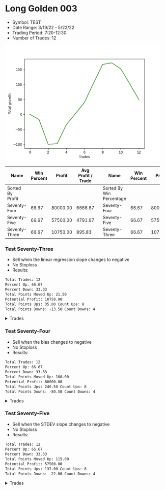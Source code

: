 # Long Golden 003 
- Symbol: TEST
- Date Range: 3/19/22 - 5/22/22
- Trading Period: 7:20-12:30
- Number of Trades: 12

![Plot](LongGolden003TEST.png)

| Name | Win Percent | Profit | Avg Profit / Trade |     | Name | Win Percent | Profit | Avg Profit / Trade |
| ---- | ----------- | ------ | ------------------ | --- | ---- | ----------- | ------ | ------------------ |
| Sorted By <br> Profit | | | | | Sorted By <br> Win Percentage ||||
| Seventy-Four | 66.67 | 80000.00 | 6666.67 |     | Seventy-Four | 66.67 | 80000.00 | 6666.67 |
| Seventy-Five | 66.67 | 57500.00 | 4791.67 |     | Seventy-Five | 66.67 | 57500.00 | 4791.67 |
| Seventy-Three | 66.67 | 10750.00 | 895.83 |     | Seventy-Three | 66.67 | 10750.00 | 895.83 |

### Test Seventy-Three
* Sell when the linear regression slope changes to negative
* No Stoploss
* Results:
```
Total Trades: 12
Percent Up: 66.67
Percent Down: 33.33
Total Points Moved Up: 21.50
Potential Profit: 10750.00
Total Points Ups: 35.00 Count Ups: 8
Total Points Downs: -13.50 Count Downs: 4
```

<details><summary>Trades</summary>

<code>In: 2022-06-24 06:46:00		Out: 2022-06-24 06:56:05		Total Position Time: 10:05		Total Move Up: 5.25		Total to Date: 5.25</code> <br />
<code>In: 2022-06-27 07:50:00		Out: 2022-06-27 08:01:05		Total Position Time: 11:05		Total Move Up: 4.75		Total to Date: 10.00</code> <br />
<code>In: 2022-06-29 06:53:00		Out: 2022-06-29 07:00:05		Total Position Time: 07:05		Total Move Up: -5.25		Total to Date: 4.75</code> <br />
<code>In: 2022-06-30 08:01:00		Out: 2022-06-30 08:03:05		Total Position Time: 02:05		Total Move Up: -3.50		Total to Date: 1.25</code> <br />
<code>In: 2022-07-01 06:46:00		Out: 2022-07-01 06:55:05		Total Position Time: 09:05		Total Move Up: 10.00		Total to Date: 11.25</code> <br />
<code>In: 2022-07-01 10:58:00		Out: 2022-07-01 11:03:05		Total Position Time: 05:05		Total Move Up: 1.50		Total to Date: 12.75</code> <br />
<code>In: 2022-07-05 07:37:00		Out: 2022-07-05 07:44:05		Total Position Time: 07:05		Total Move Up: -2.50		Total to Date: 10.25</code> <br />
<code>In: 2022-07-05 08:55:00		Out: 2022-07-05 08:57:05		Total Position Time: 02:05		Total Move Up: 0.50		Total to Date: 10.75</code> <br />
<code>In: 2022-07-06 06:46:00		Out: 2022-07-06 06:51:05		Total Position Time: 05:05		Total Move Up: 1.50		Total to Date: 12.25</code> <br />
<code>In: 2022-07-06 11:35:00		Out: 2022-07-06 11:41:05		Total Position Time: 06:05		Total Move Up: 9.00		Total to Date: 21.25</code> <br />
<code>In: 2022-07-07 06:46:00		Out: 2022-07-07 06:48:05		Total Position Time: 02:05		Total Move Up: 2.50		Total to Date: 23.75</code> <br />
<code>In: 2022-07-07 07:34:00		Out: 2022-07-07 07:38:05		Total Position Time: 04:05		Total Move Up: -2.25		Total to Date: 21.50</code> <br />


</details>

### Test Seventy-Four
* Sell when the bias changes to negative
* No Stoploss
* Results:
```
Total Trades: 12
Percent Up: 66.67
Percent Down: 33.33
Total Points Moved Up: 160.00
Potential Profit: 80000.00
Total Points Ups: 240.50 Count Ups: 8
Total Points Downs: -80.50 Count Downs: 4
```

<details><summary>Trades</summary>

<code>In: 2022-06-24 06:46:00		Out: 2022-06-24 12:31:00		Total Position Time: 345:00		Total Move Up: 47.75		Total to Date: 47.75</code> <br />
<code>In: 2022-06-27 07:50:00		Out: 2022-06-27 11:12:05		Total Position Time: 202:05		Total Move Up: -15.50		Total to Date: 32.25</code> <br />
<code>In: 2022-06-29 06:53:00		Out: 2022-06-29 09:09:05		Total Position Time: 136:05		Total Move Up: -17.75		Total to Date: 14.50</code> <br />
<code>In: 2022-06-30 08:01:00		Out: 2022-06-30 12:31:00		Total Position Time: 270:00		Total Move Up: 18.25		Total to Date: 32.75</code> <br />
<code>In: 2022-07-01 06:46:00		Out: 2022-07-01 07:20:05		Total Position Time: 34:05		Total Move Up: -24.00		Total to Date: 8.75</code> <br />
<code>In: 2022-07-01 10:58:00		Out: 2022-07-01 12:31:00		Total Position Time: 93:00		Total Move Up: 24.00		Total to Date: 32.75</code> <br />
<code>In: 2022-07-05 07:37:00		Out: 2022-07-05 08:06:05		Total Position Time: 29:05		Total Move Up: -23.25		Total to Date: 9.50</code> <br />
<code>In: 2022-07-05 08:55:00		Out: 2022-07-05 12:31:00		Total Position Time: 216:00		Total Move Up: 54.50		Total to Date: 64.00</code> <br />
<code>In: 2022-07-06 06:46:00		Out: 2022-07-06 12:31:00		Total Position Time: 345:00		Total Move Up: 38.25		Total to Date: 102.25</code> <br />
<code>In: 2022-07-06 11:35:00		Out: 2022-07-06 12:31:00		Total Position Time: 56:00		Total Move Up: 13.00		Total to Date: 115.25</code> <br />
<code>In: 2022-07-07 06:46:00		Out: 2022-07-07 12:31:00		Total Position Time: 345:00		Total Move Up: 23.25		Total to Date: 138.50</code> <br />
<code>In: 2022-07-07 07:34:00		Out: 2022-07-07 12:31:00		Total Position Time: 297:00		Total Move Up: 21.50		Total to Date: 160.00</code> <br />


</details>

### Test Seventy-Five
* Sell when the STDEV slope changes to negative
* No Stoploss
* Results:
```
Total Trades: 12
Percent Up: 66.67
Percent Down: 33.33
Total Points Moved Up: 115.00
Potential Profit: 57500.00
Total Points Ups: 137.00 Count Ups: 8
Total Points Downs: -22.00 Count Downs: 4
```

<details><summary>Trades</summary>

<code>In: 2022-06-24 06:46:00		Out: 2022-06-24 07:00:05		Total Position Time: 14:05		Total Move Up: 10.25		Total to Date: 10.25</code> <br />
<code>In: 2022-06-27 07:50:00		Out: 2022-06-27 09:03:05		Total Position Time: 73:05		Total Move Up: 1.25		Total to Date: 11.50</code> <br />
<code>In: 2022-06-29 06:53:00		Out: 2022-06-29 07:16:05		Total Position Time: 23:05		Total Move Up: -4.50		Total to Date: 7.00</code> <br />
<code>In: 2022-06-30 08:01:00		Out: 2022-06-30 10:15:05		Total Position Time: 134:05		Total Move Up: 23.25		Total to Date: 30.25</code> <br />
<code>In: 2022-07-01 06:46:00		Out: 2022-07-01 07:01:05		Total Position Time: 15:05		Total Move Up: 9.50		Total to Date: 39.75</code> <br />
<code>In: 2022-07-01 10:58:00		Out: 2022-07-01 12:31:00		Total Position Time: 93:00		Total Move Up: 24.00		Total to Date: 63.75</code> <br />
<code>In: 2022-07-05 07:37:00		Out: 2022-07-05 07:47:05		Total Position Time: 10:05		Total Move Up: -14.00		Total to Date: 49.75</code> <br />
<code>In: 2022-07-05 08:55:00		Out: 2022-07-05 12:31:00		Total Position Time: 216:00		Total Move Up: 54.50		Total to Date: 104.25</code> <br />
<code>In: 2022-07-06 06:46:00		Out: 2022-07-06 06:47:05		Total Position Time: 01:05		Total Move Up: -0.50		Total to Date: 103.75</code> <br />
<code>In: 2022-07-06 11:35:00		Out: 2022-07-06 12:31:00		Total Position Time: 56:00		Total Move Up: 13.00		Total to Date: 116.75</code> <br />
<code>In: 2022-07-07 06:46:00		Out: 2022-07-07 06:54:05		Total Position Time: 08:05		Total Move Up: 1.25		Total to Date: 118.00</code> <br />
<code>In: 2022-07-07 07:34:00		Out: 2022-07-07 07:46:05		Total Position Time: 12:05		Total Move Up: -3.00		Total to Date: 115.00</code> <br />


</details>